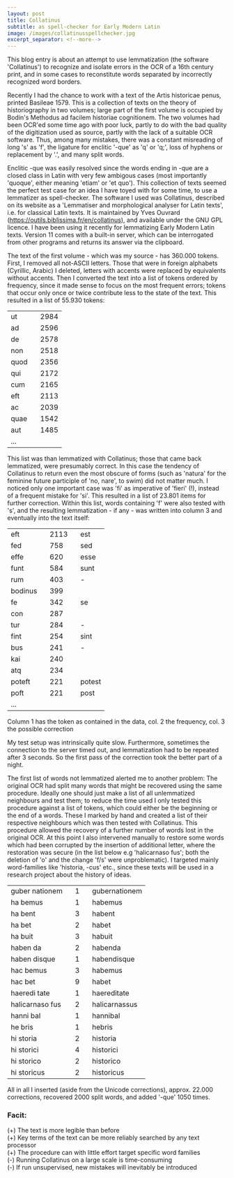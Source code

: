 ```yaml
---
layout: post
title: Collatinus 
subtitle: as spell-checker for Early Modern Latin
image: /images/collatinusspellchecker.jpg
excerpt_separator: <!--more-->
---
```

This blog entry is about an attempt to use lemmatization (the software 'Collatinus') to recognize and isolate errors in the OCR of a 16th century print, and in some cases to reconstitute words  separated by incorrectly recognized word borders.
<!--more-->

Recently I had the chance to work with a text of the Artis historicae penus, printed Basileae 1579. This is a collection of texts on the theory of historiography in two volumes; large part of the first volume is occupied by Bodin's Methodus ad facilem historiae cognitionem. The two volumes had been OCR'ed some time ago with poor luck, partly to do with the bad quality of the digitization used as source, partly with the lack of a suitable OCR software. Thus, among many mistakes, there was a constant misreading of long 's' as 'f', the ligature for enclitic '-que' as 'q' or 'q;', loss of hyphens or replacement by '.', and many split words.

Enclitic -que was easily resolved since the words ending in -que are a closed class in Latin with very few ambigous cases (most importantly 'quoque', either meaning 'etiam' or 'et quo'). This collection of texts seemed the perfect test case for an idea I have toyed with for some time, to use a lemmatizer as spell-checker. The software I used was Collatinus, described on its website as a 'Lemmatiser and morphological analyser for Latin texts', i.e. for classical Latin texts. It is maintained by Yves Ouvrard (https://outils.biblissima.fr/en/collatinus), and available under the GNU GPL licence. I have been using it recently for lemmatizing Early Modern Latin texts. Version 11 comes with a built-in server, which can be interrogated from other programs and returns its answer via the clipboard.

The text of the first volume - which was my source - has 360.000 tokens. First, I removed all not-ASCII letters. Those that were in foreign alphabets (Cyrillic, Arabic) I deleted, letters with accents were replaced by equivalents without accents. Then I converted the text into a list of tokens ordered by frequency, since it made sense to focus on the most frequent errors; tokens that occur only once or twice contribute less to the state of the text. This resulted in a list of 55.930 tokens:

<DIV align="center">
  
<TABLE>
<TR><TD align="left">ut </TD><TD  align="left"> 2984</TD></TR>
<TR><TD align="left">ad </TD><TD  align="left">2596</TD></TR>
<TR><TD align="left">de </TD><TD  align="left">2578</TD></TR>
<TR><TD  align="left">non </TD><TD  align="left">2518</TD></TR>
<TR><TD  align="left">quod &nbsp;&nbsp;</TD><TD  align="left">2356</TD></TR>
<TR><TD  align="left">qui </TD><TD  align="left">2172</TD></TR>
<TR><TD  align="left">cum </TD><TD  align="left">2165</TD></TR>
<TR><TD  align="left">eft </TD><TD  align="left">2113</TD></TR>
<TR><TD  align="left">ac </TD><TD  align="left">2039</TD></TR>
<TR><TD  align="left">quae </TD><TD  align="left">1542</TD></TR>
<TR><TD  align="left">aut</TD><TD  align="left">1485</TD></TR>
<TR><TD  align="left">...</TD><TD  align="left"> </TD></TR>
</TABLE>

</DIV>

This list was than lemmatized with Collatinus; those that came back lemmatized, were presumably correct. In this case the tendency of Collatinus to return even the most obscure of forms (such as 'natura' for the feminine future participle of 'no, nare', to swim) did not matter much. I noticed only one important case was 'fi' as imperative of 'fieri' (!), instead of a frequent mistake for 'si'. This resulted in a list of 23.801 items for further correction. Within this list, words containing 'f' were also tested with 's', and the resulting lemmatization - if any - was written into column 3 and eventually into the text itself: 

<DIV align="center">
<TABLE>
<TR><TD  align="left">eft</TD><TD  align="left">2113 &nbsp;&nbsp;</TD><TD  align="left">est</TD></TR>
<TR><TD  align="left">fed</TD><TD  align="left">758</TD><TD  align="left">sed</TD></TR>
<TR><TD  align="left">effe</TD><TD  align="left">620</TD><TD  align="left">esse</TD></TR>
<TR><TD  align="left">funt</TD><TD  align="left">584</TD><TD  align="left">sunt</TD></TR>
<TR><TD  align="left">rum</TD><TD  align="left">403</TD><TD  align="left">-</TD></TR>
<TR><TD  align="left">bodinus &nbsp;&nbsp;</TD><TD  align="left">399</TD><TD  align="left"></TD></TR>
<TR><TD  align="left">fe</TD><TD  align="left">342</TD><TD  align="left">se</TD></TR>
<TR><TD  align="left">con</TD><TD  align="left">287</TD><TD  align="left"></TD></TR>
<TR><TD  align="left">tur</TD><TD  align="left">284</TD><TD  align="left">-</TD></TR>
<TR><TD  align="left">fint</TD><TD  align="left">254</TD><TD  align="left">sint</TD></TR>
<TR><TD  align="left">bus</TD><TD  align="left">241</TD><TD  align="left">-</TD></TR>
<TR><TD  align="left">kai</TD><TD  align="left">240</TD><TD  align="left"></TD></TR>
<TR><TD  align="left">atq</TD><TD  align="left">234</TD><TD  align="left"></TD></TR>
<TR><TD  align="left">poteft</TD><TD  align="left">221</TD><TD  align="left">potest</TD></TR>
<TR><TD  align="left">poft</TD><TD  align="left">221</TD><TD  align="left">post</TD></TR>
<TR><TD  align="left">...</TD></TR>
</TABLE>
</DIV>

Column 1 has the token as contained in the data, col. 2 the frequency, col. 3 the possible correction

My test setup was intrinsically quite slow. Furthermore, sometimes the connection to the server timed out, and lemmatization had to be repeated after 3 seconds. So the first pass of the correction took the better part of a night.

The first list of words not lemmatized alerted me to another problem: The original OCR had split many words that might be recovered using the same procedure. Ideally one should just make a list of all unlemmatized neighbours and test them; to reduce the time used I only tested this procedure against a list of tokens, which could either be the beginning or the end of a words. These I marked by hand and created a list of their respective neighbours which was then tested with Collatinus. This procedure allowed the recovery of a further number of words lost in the original OCR. At this point I also intervened manually to restore some words which had been corrupted by the insertion of additional letter, where the restoration was secure (in the list below e.g 'halicarnaso fus'; both the deletion of 'o' and the change 'f/s' were unproblematic). I targeted mainly word-families like 'historia, -cus' etc., since these texts will be used in a research project about the history of ideas.

<DIV align="center">
<TABLE>
<TR><TD  align="left"> guber nationem  &nbsp;&nbsp;</TD><TD  align="left"> 1  &nbsp;&nbsp;</TD><TD  align="left"> gubernationem</TD></TR>
<TR><TD  align="left"> ha bemus</TD><TD  align="left">1</TD><TD  align="left">habemus</TD></TR>
<TR><TD  align="left"> ha bent</TD><TD  align="left">3</TD><TD  align="left">habent</TD></TR>
<TR><TD  align="left"> ha bet</TD><TD  align="left">2</TD><TD  align="left">habet</TD></TR>
<TR><TD  align="left"> ha buit</TD><TD  align="left">3</TD><TD  align="left">habuit</TD></TR>
<TR><TD  align="left"> haben da</TD><TD  align="left">2</TD><TD  align="left">habenda</TD></TR>
<TR><TD  align="left"> haben disque</TD><TD  align="left">1</TD><TD  align="left">habendisque</TD></TR>
<TR><TD  align="left"> hac bemus</TD><TD  align="left">3</TD><TD  align="left">habemus</TD></TR>
<TR><TD  align="left"> hac bet</TD><TD  align="left">9</TD><TD  align="left">habet</TD></TR>
<TR><TD  align="left"> haeredi tate</TD><TD  align="left">1</TD><TD  align="left">haereditate</TD></TR>
<TR><TD  align="left"> halicarnaso fus</TD><TD  align="left">2</TD><TD  align="left">halicarnassus</TD></TR>
<TR><TD  align="left"> hanni bal</TD><TD  align="left">1</TD><TD  align="left">hannibal</TD></TR>
<TR><TD  align="left"> he bris</TD><TD  align="left">1</TD><TD  align="left">hebris</TD></TR>
<TR><TD  align="left"> hi storia</TD><TD  align="left">2</TD><TD  align="left">historia</TD></TR>
<TR><TD  align="left"> hi storici</TD><TD  align="left">4</TD><TD  align="left">historici</TD></TR>
<TR><TD  align="left"> hi storico</TD><TD  align="left">2</TD><TD  align="left">historico</TD></TR>
<TR><TD  align="left"> hi storicus</TD><TD  align="left">2</TD><TD  align="left">historicus</TD></TR>
</TABLE>
</DIV>

All in all I inserted (aside from the Unicode corrections), approx. 22.000 corrections, recovered 2000 split words, and added '-que' 1050 times.

### Facit: 
(+) The text is more legible than before<BR>
(+) Key terms of the text can be more reliably searched by any text processor<BR>
(+) The procedure can with little effort target specific word families<BR>
(-) Running Collatinus on a large scale is time-consuming<BR>
(-) If run unsupervised, new mistakes will inevitably be introduced
